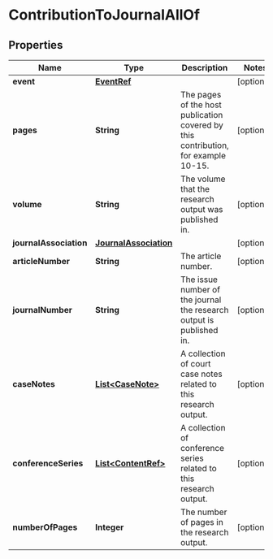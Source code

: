 

# ContributionToJournalAllOf

## Properties

Name | Type | Description | Notes
------------ | ------------- | ------------- | -------------
**event** | [**EventRef**](EventRef.md) |  |  [optional]
**pages** | **String** | The pages of the host publication covered by this contribution, for example 10-15. |  [optional]
**volume** | **String** | The volume that the research output was published in. |  [optional]
**journalAssociation** | [**JournalAssociation**](JournalAssociation.md) |  |  [optional]
**articleNumber** | **String** | The article number. |  [optional]
**journalNumber** | **String** | The issue number of the journal the research output is published in. |  [optional]
**caseNotes** | [**List&lt;CaseNote&gt;**](CaseNote.md) | A collection of court case notes related to this research output. |  [optional]
**conferenceSeries** | [**List&lt;ContentRef&gt;**](ContentRef.md) | A collection of conference series related to this research output. |  [optional]
**numberOfPages** | **Integer** | The number of pages in the research output. |  [optional]




